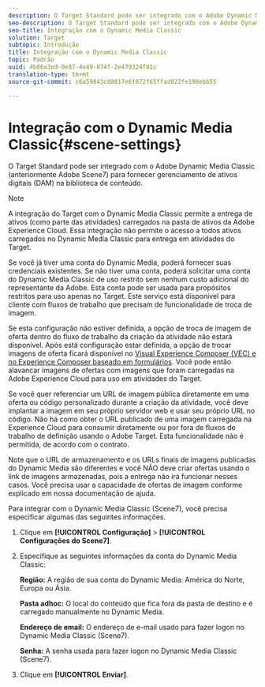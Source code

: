 ```yaml
---
description: O Target Standard pode ser integrado com o Adobe Dynamic Media Classic (anteriormente Adobe Scene7) para fornecer gerenciamento de ativos digitais (DAM) na biblioteca de conteúdo.
seo-description: O Target Standard pode ser integrado com o Adobe Dynamic Media Classic (anteriormente Adobe Scene7) para fornecer gerenciamento de ativos digitais (DAM) na biblioteca de conteúdo.
seo-title: Integração com o Dynamic Media Classic
solution: Target
subtopic: Introdução
title: Integração com o Dynamic Media Classic
topic: Padrão
uuid: 4b06a3ed-0e87-4e49-874f-2e479324f81c
translation-type: tm+mt
source-git-commit: c6a59843c80017e6f072f65ffad822fe198ebb55

---
```



# Integração com o Dynamic Media Classic{#scene-settings}

O Target Standard pode ser integrado com o Adobe Dynamic Media Classic (anteriormente Adobe Scene7) para fornecer gerenciamento de ativos digitais (DAM) na biblioteca de conteúdo.

>[!NOTE]
>
>A integração do Target com o Dynamic Media Classic permite a entrega de ativos (como parte das atividades) carregados na pasta de ativos da Adobe Experience Cloud. Essa integração não permite o acesso a todos ativos carregados no Dynamic Media Classic para entrega em atividades do Target.

Se você já tiver uma conta do Dynamic Media, poderá fornecer suas credenciais existentes. Se não tiver uma conta, poderá solicitar uma conta do Dynamic Media Classic de uso restrito sem nenhum custo adicional do representante da Adobe. Esta conta pode ser usada para propósitos restritos para uso apenas no Target. Este serviço está disponível para cliente com fluxos de trabalho que precisam de funcionalidade de troca de imagem.

Se esta configuração não estiver definida, a opção de troca de imagem de oferta dentro do fluxo de trabalho da criação da atividade não estará disponível. Após está configuração estar definida, a opção de trocar imagens de oferta ficará disponível no [Visual Experience Composer (VEC) e no Experience Composer baseado em formulários](../c-experiences/experiences.md#concept_A2E10F6AFB3D4AEAB6951EE14688848D). Você pode então alavancar imagens de ofertas com imagens que foram carregadas na Adobe Experience Cloud para uso em atividades do Target.

Se você quer referenciar um URL de imagem pública diretamente em uma oferta ou código personalizado durante a criação da atividade, você deve implantar a imagem em seu próprio servidor web e usar seu próprio URL no código. Não há como obter o URL publicado de uma imagem carregada na Experience Cloud para consumir diretamente ou por fora de fluxos de trabalho de definição usando o Adobe Target. Esta funcionalidade não é permitida, de acordo com o contrato.

Note que o URL de armazenamento e os URLs finais de imagens publicadas do Dynamic Media são diferentes e você NÃO deve criar ofertas usando o link de imagens armazenadas, pois a entrega não irá funcionar nesses casos. Você precisa usar a capacidade de ofertas de imagem conforme explicado em nossa documentação de ajuda.

Para integrar com o Dynamic Media Classic (Scene7), você precisa especificar algumas das seguintes informações.

1. Clique em **[!UICONTROL Configuração]** &gt; **[!UICONTROL Configurações do Scene7]**.
1. Especifique as seguintes informações da conta do Dynamic Media Classic:

   **Região:** A região de sua conta do Dynamic Media: América do Norte, Europa ou Ásia.

   **Pasta adhoc:** O local do conteúdo que fica fora da pasta de destino e é carregado manualmente no Dynamic Media.

   **Endereço de email:** O endereço de e-mail usado para fazer logon no Dynamic Media Classic (Scene7).

   **Senha:** A senha usada para fazer logon no Dynamic Media Classic (Scene7).
1. Clique em **[!UICONTROL Enviar]**.
